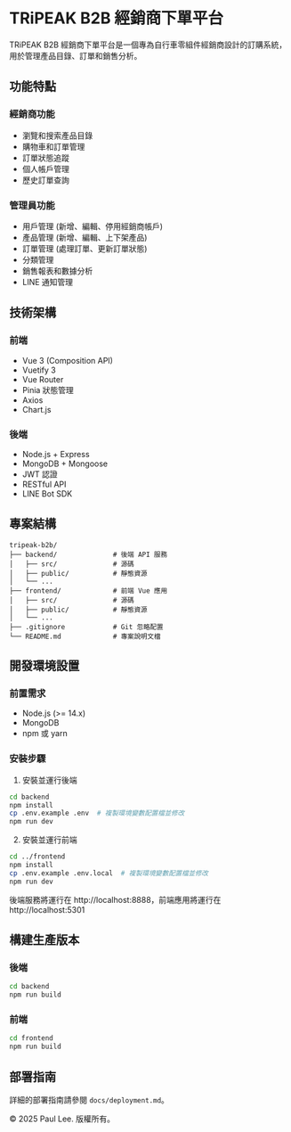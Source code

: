 # TRiPEAK B2B 經銷商下單平台

TRiPEAK B2B 經銷商下單平台是一個專為自行車零組件經銷商設計的訂購系統，用於管理產品目錄、訂單和銷售分析。

## 功能特點

### 經銷商功能
- 瀏覽和搜索產品目錄
- 購物車和訂單管理
- 訂單狀態追蹤
- 個人帳戶管理
- 歷史訂單查詢

### 管理員功能
- 用戶管理 (新增、編輯、停用經銷商帳戶)
- 產品管理 (新增、編輯、上下架產品)
- 訂單管理 (處理訂單、更新訂單狀態)
- 分類管理
- 銷售報表和數據分析
- LINE 通知管理

## 技術架構

### 前端
- Vue 3 (Composition API)
- Vuetify 3
- Vue Router
- Pinia 狀態管理
- Axios
- Chart.js

### 後端
- Node.js + Express
- MongoDB + Mongoose
- JWT 認證
- RESTful API
- LINE Bot SDK

## 專案結構

```
tripeak-b2b/
├── backend/              # 後端 API 服務
│   ├── src/              # 源碼
│   ├── public/           # 靜態資源
│   └── ...
├── frontend/             # 前端 Vue 應用
│   ├── src/              # 源碼
│   ├── public/           # 靜態資源
│   └── ...
├── .gitignore            # Git 忽略配置
└── README.md             # 專案說明文檔
```

## 開發環境設置

### 前置需求
- Node.js (>= 14.x)
- MongoDB
- npm 或 yarn

### 安裝步驟

1. 安裝並運行後端

```bash
cd backend
npm install
cp .env.example .env  # 複製環境變數配置檔並修改
npm run dev
```

2. 安裝並運行前端

```bash
cd ../frontend
npm install
cp .env.example .env.local  # 複製環境變數配置檔並修改
npm run dev
```

後端服務將運行在 http://localhost:8888，前端應用將運行在 http://localhost:5301

## 構建生產版本

### 後端

```bash
cd backend
npm run build
```

### 前端

```bash
cd frontend
npm run build
```

## 部署指南

詳細的部署指南請參閱 `docs/deployment.md`。

© 2025 Paul Lee. 版權所有。 